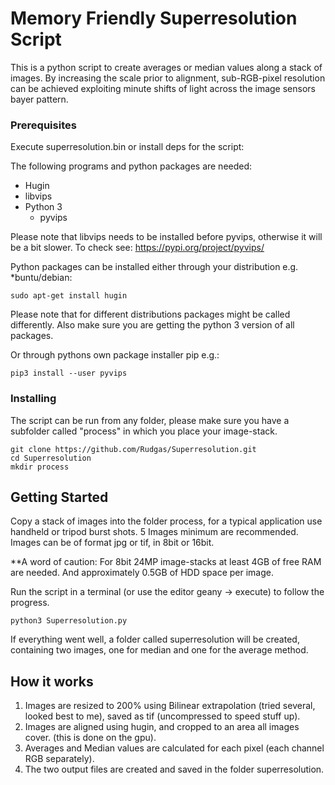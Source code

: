 # Memory Friendly Superresolution Script

This is a python script to create averages or median values along a stack of images.
By increasing the scale prior to alignment, sub-RGB-pixel resolution can be achieved exploiting minute shifts of light across the image sensors bayer pattern.

### Prerequisites

Execute superresolution.bin or install deps for the script:

The following programs and python packages are needed:

- Hugin
- libvips
- Python 3
  - pyvips

Please note that libvips needs to be installed before pyvips, otherwise it will be a bit slower. To check see: https://pypi.org/project/pyvips/

Python packages can be installed either through your distribution e.g. *buntu/debian:
```
sudo apt-get install hugin
```
Please note that for different distributions packages might be called differently. Also make sure you are getting the python 3 version of all packages.

Or through pythons own package installer pip e.g.:
```
pip3 install --user pyvips
```

### Installing

The script can be run from any folder, please make sure you have a subfolder called "process" in which you place your image-stack.

```
git clone https://github.com/Rudgas/Superresolution.git
cd Superresolution
mkdir process
```

## Getting Started

Copy a stack of images into the folder process, for a typical application use handheld or tripod burst shots. 5 Images minimum are recommended.
Images can be of format jpg or tif, in 8bit or 16bit.

**A word of caution: For 8bit 24MP image-stacks at least 4GB of free RAM are needed. And approximately 0.5GB of HDD space per image.

Run the script in a terminal (or use the editor geany -> execute) to follow the progress.
```
python3 Superresolution.py
```
If everything went well, a folder called superresolution will be created, containing two images, one for median and one for the average method.

## How it works
1. Images are resized to 200% using Bilinear extrapolation (tried several, looked best to me), saved as tif (uncompressed to speed stuff up).
2. Images are aligned using hugin, and cropped to an area all images cover. (this is done on the gpu).
3. Averages and Median values are calculated for each pixel (each channel RGB separately).
4. The two output files are created and saved in the folder superresolution.
